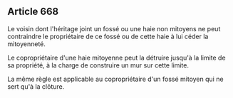 Article 668
----
Le voisin dont l'héritage joint un fossé ou une haie non mitoyens ne peut
contraindre le propriétaire de ce fossé ou de cette haie à lui céder la
mitoyenneté.

Le copropriétaire d'une haie mitoyenne peut la détruire jusqu'à la limite de sa
propriété, à la charge de construire un mur sur cette limite.

La même règle est applicable au copropriétaire d'un fossé mitoyen qui ne sert
qu'à la clôture.
